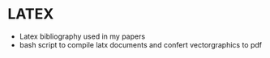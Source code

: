 # LATEX
- Latex bibliography used in my papers
- bash script to compile latx documents and confert vectorgraphics to pdf

